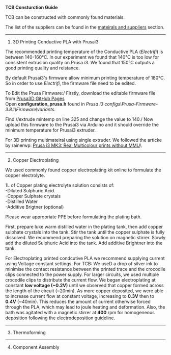**TCB Consturction Guide**

TCB can be constructed with commonly found materials.

The list of the suppliers can be found in the [mateirals and suppliers](Material_and_Supplier.md) section.

---
1. 3D Printing Conductive PLA with Prusai3


  The recommended printing temperature of the Conductive PLA (*Electrifi*) is between 140-160°C.
  In our experiment we found that 140°C is too low for consistent extrusion quality on Prusa i3.
  We found that 150°C outputs a good printing quality and reistance. 
  
  By default Prusai3's firmware allow minimum printing temperature of 180°C.
  So in order to use *Electrifi*, the firmware file need to be edited.
 
  To Edit the Prusa Firmware:/
  Firstly, download the editable firmware file from [Prusa3D GitHub Pages](https://github.com/prusa3d/Prusa-Firmware)\
  Open **configuration_prusa.h** found in *Prusa i3 configs\Prusa-Firmware-3.8.1\Firmware\variants*.
  
  Find //extrude mintemp on line 325 and change the value to 140./
  Now upload this firmware to the Prusai3 via Arduino and it should override the minimum temperature for Prusai3 extruder.
  

  For 3D printing multimateiral using single extruder. We followed the articke by rainerwp: [Prusa i3 MK3: Real Multicolour prints without MMU](http://schlosshan.eu/blog/2019/03/02/prusa-i3-mk3-real-multicolour-prints-without-mmu/)\
  
  
---
2. Copper Electroplating


We used commonly found copper electroplating kit online to formulate the copper electrolyte.

1L of Copper plating electrolyte solution consists of: \
-Diluted Sulphuric Acid. \
-Copper Sulphate crystals \
-Distilled Water \
-Additive Brigtner (optional) 

Please wear appropriate PPE before formulating the plating bath.

First, prepare luke warm distilled water in the plating tank, then add copper sulphate crystals into the tank.
Stir the tank until the copper sulphate is fully dissolved. We recommend preparing the solution on magnetic stirrer.
Slowly add the diluted Sulphuric Acid into the tank.
Add additive Brightner into the tank.

For Electroplating printed condcutive PLA we recommend supplying current using Voltage constant settings.
For TCB: We useD a drop of silver ink to minimise the contact resistance between the printed trace and the crocodile clips connected to the power supply. For larger circuits, we used multiple crocodile clips to distribute the current flow. We began electroplating at constant **low voltage (~0.2V)** until we observed that copper formed across the length of the circuit (~20min). As more copper deposited, we were able to increase current flow at constant voltage, increasing to **0.3V** then to **0.4V** (~40min). This reduces the amount of current otherwise forced through the PLA, which may lead to joule heating and deformation. Also, the bath was agitated with a magnetic stirrer at **400** rpm for homogeneous deposition following the electrodeposition guideline.

---
3. Thermoforming 

---
4. Component Assembly

